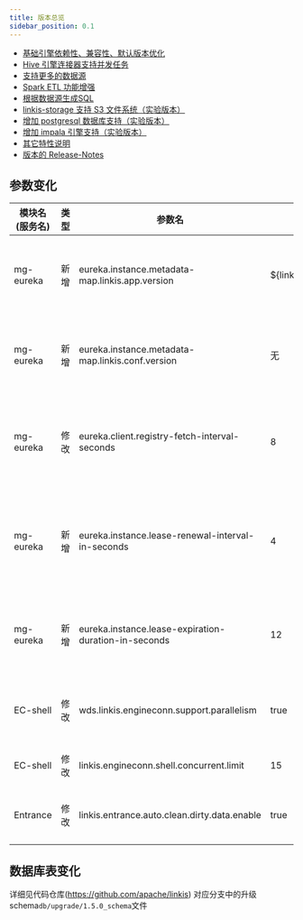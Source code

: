 ```yaml
---
title: 版本总览
sidebar_position: 0.1
--- 
```


- [基础引擎依赖性、兼容性、默认版本优化](./base-engine-compatibilty.md)
- [Hive 引擎连接器支持并发任务](./hive-engine-support-concurrent.md)
- [支持更多的数据源](../user-guide/datasource-manual#31-jdbc-数据源)
- [Spark ETL 功能增强](./spark-etl.md)
- [根据数据源生成SQL](./datasource-generate-sql.md)
- [linkis-storage 支持 S3 文件系统（实验版本）](../deployment/deploy-quick#343-s3-模式)
- [增加 postgresql 数据库支持（实验版本）](../deployment/deploy-quick#22-配置数据库信息)
- [增加 impala 引擎支持（实验版本）](../engine-usage/impala.md)
- [其它特性说明](./other.md)
- [版本的 Release-Notes](/download/release-notes-1.5.0)

## 参数变化 

| 模块名(服务名)| 类型  |     参数名                                                | 默认值             | 描述                                                    |
| ----------- | ----- | -------------------------------------------------------- | ---------------- | ------------------------------------------------------- |
| mg-eureka | 新增 | eureka.instance.metadata-map.linkis.app.version  | ${linkis.app.version} | Eureka元数据上报Linkis应用版本信息|
| mg-eureka | 新增 | eureka.instance.metadata-map.linkis.conf.version | 无 | Eureka元数据上报Linkis服务版本信息 |
| mg-eureka | 修改 | eureka.client.registry-fetch-interval-seconds | 8 | Eureka Client拉取服务注册信息间隔时间（秒） |
| mg-eureka | 新增 | eureka.instance.lease-renewal-interval-in-seconds | 4 | eureka client发送心跳给server端的频率（秒）|
| mg-eureka | 新增 | eureka.instance.lease-expiration-duration-in-seconds | 12 | eureka 等待下一次心跳的超时时间（秒）|
| EC-shell  | 修改 | wds.linkis.engineconn.support.parallelism | true | 是否开启 shell 任务并行执行|
| EC-shell  | 修改 | linkis.engineconn.shell.concurrent.limit | 15 | shell 任务并发数 |
| Entrance  | 修改 | linkis.entrance.auto.clean.dirty.data.enable | true | 启动时是否清理脏数据 |



## 数据库表变化 
详细见代码仓库(https://github.com/apache/linkis) 对应分支中的升级schema`db/upgrade/1.5.0_schema`文件
